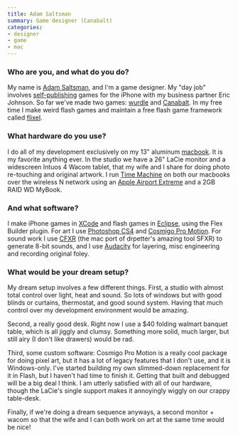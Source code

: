 ```yaml
---
title: Adam Saltsman
summary: Game designer (Canabalt)
categories:
- designer
- game
- mac
---
```


### Who are you, and what do you do?

My name is [Adam Saltsman](http://www.adamatomic.com/ "Adam's website."), and I'm a game designer. My "day job" involves [self-publishing](http://www.semisecretsoftware.com/ "Adam and Eric's game company site.") games for the iPhone with my business partner Eric Johnson. So far we've made two games: [wurdle][wurdle-ios] and [Canabalt][canabalt-ios]. In my free time I make weird flash games and maintain a free flash game framework called [flixel][].

### What hardware do you use?

I do all of my development exclusively on my 13" aluminum [macbook][]. It is my favorite anything ever. In the studio we have a 26" LaCie monitor and a widescreen Intuos 4 Wacom tablet, that my wife and I share for doing photo re-touching and original artwork. I run [Time Machine][time-machine] on both our macbooks over the wireless N network using an [Apple Airport Extreme][airport-extreme] and a 2GB RAID WD MyBook.

### And what software?

I make iPhone games in [XCode][] and flash games in [Eclipse][], using the Flex Builder plugin. For art I use [Photoshop CS4][photoshop] and [Cosmigo Pro Motion][pro-motion]. For sound work I use [CFXR][] (the mac port of drpetter's amazing tool SFXR) to generate 8-bit sounds, and I use [Audacity][] for layering, misc engineering and recording original foley.

### What would be your dream setup?

My dream setup involves a few different things. First, a studio with almost total control over light, heat and sound. So lots of windows but with good blinds or curtains, thermostat, and good sound system. Having that much control over my development environment would be amazing.

Second, a really good desk. Right now I use a $40 folding walmart banquet table, which is all jiggly and clumsy. Something more solid, much larger, but still airy (I don't like drawers) would be rad.

Third, some custom software: Cosmigo Pro Motion is a really cool package for doing pixel art, but it has a lot of legacy features that I don't use, and it is Windows-only. I've started building my own slimmed-down replacement for it in Flash, but I haven't had time to finish it. Getting that built and debugged will be a big deal I think. I am utterly satisfied with all of our hardware, though the LaCie's single support makes it annoyingly wiggly on our crappy table-desk.

Finally, if we're doing a dream sequence anyways, a second monitor + wacom so that the wife and I can both work on art at the same time would be nice!

[airport-extreme]: https://www.apple.com/airport-extreme/ "A wireless access point."
[macbook]: https://en.wikipedia.org/wiki/MacBook "A laptop."
[audacity]: https://sourceforge.net/projects/audacity/ "An open-source, cross-platform audio editor."
[canabalt-ios]: http://www.canabalt.com/ "A side-scrolling parkour game for the iPhone."
[cfxr]: http://thirdcog.eu/apps/cfxr "8-bit sound creation tool, ported to the Mac."
[eclipse]: https://www.eclipse.org/ "A flexible, open-source IDE."
[flixel]: http://flixel.org/ "A games framework written for Actionscript/Flash."
[photoshop]: https://www.adobe.com/products/photoshop.html "A bitmap image editor."
[pro-motion]: https://www.cosmigo.com/promotion/index.php "Drawing and animation software for Windows."
[time-machine]: https://en.wikipedia.org/wiki/Time_Machine_(Mac_OS) "Backup software for the masses, included with Mac OS X 10.5."
[wurdle-ios]: http://wurdlegame.com/ "A word game for the iPhone."
[xcode]: https://en.wikipedia.org/wiki/Xcode "An IDE for Mac developers."
